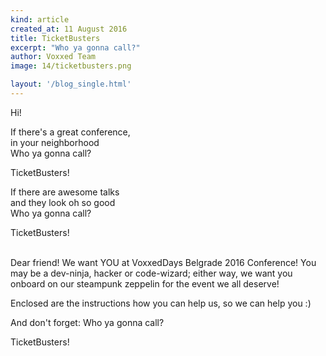 ```yaml
---
kind: article
created_at: 11 August 2016
title: TicketBusters
excerpt: "Who ya gonna call?"
author: Voxxed Team
image: 14/ticketbusters.png

layout: '/blog_single.html'
---
```

Hi!
<br />

If there's a great conference, <br />
in your neighborhood <br />
Who ya gonna call?
<br />

TicketBusters!
<br />

If there are awesome talks <br />
and they look oh so good <br />
Who ya gonna call?
<br />

TicketBusters!
<br />
<br />


Dear friend! We want YOU at VoxxedDays Belgrade 2016
Conference! You may be a dev-ninja, hacker or code-wizard;
either way, we want you onboard on our steampunk zeppelin
for the event we all deserve!
<br />

Enclosed are the instructions how you can help us, so we can
help you :)
<br />

And don't forget: Who ya gonna call?
<br />

TicketBusters!
